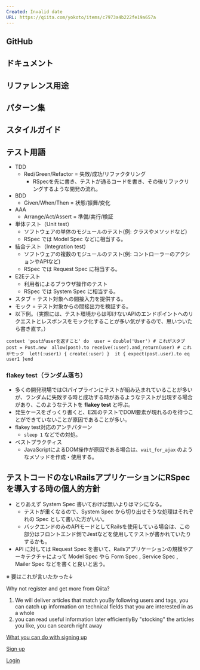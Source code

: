 ```yaml
---
Created: Invalid date
URL: https://qiita.com/yokoto/items/c7973a4b222fe19a657a
---
```

## GitHub

## ドキュメント

## リファレンス用途

## パターン集

## スタイルガイド

## テスト用語

- TDD
    - Red/Green/Refactor = 失敗/成功/リファクタリング
        - RSpecを先に書き、テストが通るコードを書き、その後リファクリングするような開発の流れ。
- BDD
    - Given/When/Then = 状態/振舞/変化
- AAA
    - Arrange/Act/Assert = 準備/実行/検証
- 単体テスト（Unit test）
    - ソフトウェアの単体のモジュールのテスト(例: クラスやメソッドなど)
    - RSpec では Model Spec などに相当する。
- 結合テスト（Integration test）
    - ソフトウェアの複数のモジュールのテスト(例: コントローラーのアクションやAPIなど)
    - RSpec では Request Spec に相当する。
- E2Eテスト
    - 利用者によるブラウザ操作のテスト
    - RSpec では System Spec に相当する。
- スタブ = テスト対象への間接入力を提供する。
- モック = テスト対象からの間接出力を検証する。
- 以下例。（実際には、テスト環境からは叩けないAPIのエンドポイントへのリクエストとレスポンスをモック化することが多い気がするので、思いついたら書き直す。）

```
context 'postがuserを返すこと' do  user = double('User') # これがスタブ  post = Post.new  allow(post).to receive(:user).and_return(user) # これがモック  let!(:user1) { create(:user) }  it { expect(post.user).to eq user1 }end
```

### flakey test（ランダム落ち）

- 多くの開発現場ではCIパイプラインにテストが組み込まれていることが多いが、ランダムに失敗する時と成功する時があるようなテストが出現する場合があり、このようなテストを **flakey test** と呼ぶ。
- 発生ケースをざっくり書くと、E2EのテストでDOM要素が現れるのを待つことができていないことが原因であることが多い。
- flakey test対応のアンチパターン
    - `sleep 1` などでの対処。
- ベストプラクティス
    - JavaScriptによるDOM操作が原因である場合は、`wait_for_ajax` のようなメソッドを作成・使用する。

## テストコードのないRailsアプリケーションにRSpecを導入する時の個人的方針

- とりあえず System Spec 書いておけば無いよりはマシになる。
    - テストが重くなるので、System Spec から切り出せそうな処理はそれぞれの Spec として書いた方がいい。
    - バックエンドのみのAPIモードとしてRailsを使用している場合は、この部分はフロントエンド側でJestなどを使用してテストが書かれていたりするかも。
- API に対しては Request Spec を書いて、Railsアプリケーションの規模やアーキテクチャによって Model Spec やら Form Spec , Service Spec , Mailer Spec などを書くと良いと思う。

※ 要はこれが言いたかった↓

Why not register and get more from Qiita?

1. We will deliver articles that match youBy following users and tags, you can catch up information on technical fields that you are interested in as a whole
2. you can read useful information later efficientlyBy "stocking" the articles you like, you can search right away

[What you can do with signing up](https://help.qiita.com/ja/articles/qiita-login-user)

[Sign up](https://qiita.com/signup?callback_action=login_or_signup&redirect_to=%2Fyokoto%2Fitems%2Fc7973a4b222fe19a657a&realm=qiita)

[Login](https://qiita.com/login?callback_action=login_or_signup&redirect_to=%2Fyokoto%2Fitems%2Fc7973a4b222fe19a657a&realm=qiita)